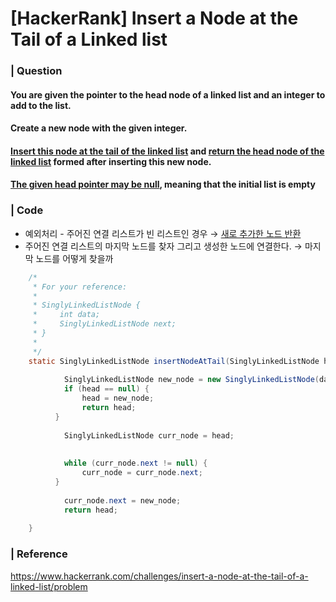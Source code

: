 # [HackerRank] Insert a Node at the Tail of a Linked list

### | Question

#### You are given the pointer to the head node of a linked list and an integer to add to the list. 

#### Create a new node with the given integer. 

#### <u>Insert this node at the tail of the linked list</u> and <u>return the head node of the linked list</u> formed after inserting this new node. 

#### <u>The given head pointer may be null</u>, meaning that the initial list is empty

### | Code 

* 예외처리 - 주어진 연결 리스트가 빈 리스트인 경우 →  <u>새로 추가한 노드 반환</u>
* 주어진 연결 리스트의 마지막 노드를 찾자 그리고 생성한 노드에 연결한다. → 마지막 노드를 어떻게 찾을까 

```java
    /*
     * For your reference:
     *
     * SinglyLinkedListNode {
     *     int data;
     *     SinglyLinkedListNode next;
     * }
     *
     */
    static SinglyLinkedListNode insertNodeAtTail(SinglyLinkedListNode head, int data) {
    		
      		SinglyLinkedListNode new_node = new SinglyLinkedListNode(data); 
      		if (head == null) {
            	head = new_node; 
            	return head;
          }
      
      		SinglyLinkedListNode curr_node = head; 
      		
      		
      		while (curr_node.next != null) {
          		curr_node = curr_node.next;   
          }
     
      		curr_node.next = new_node; 
      		return head; 
 
    }
```

### | Reference

https://www.hackerrank.com/challenges/insert-a-node-at-the-tail-of-a-linked-list/problem